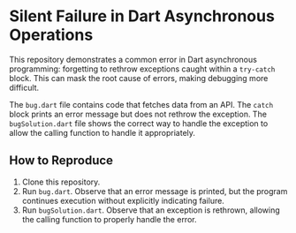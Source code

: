 # Silent Failure in Dart Asynchronous Operations

This repository demonstrates a common error in Dart asynchronous programming: forgetting to rethrow exceptions caught within a `try-catch` block.  This can mask the root cause of errors, making debugging more difficult.

The `bug.dart` file contains code that fetches data from an API.  The `catch` block prints an error message but does not rethrow the exception.  The `bugSolution.dart` file shows the correct way to handle the exception to allow the calling function to handle it appropriately. 

## How to Reproduce

1. Clone this repository.
2. Run `bug.dart`.  Observe that an error message is printed, but the program continues execution without explicitly indicating failure.
3. Run `bugSolution.dart`. Observe that an exception is rethrown, allowing the calling function to properly handle the error. 